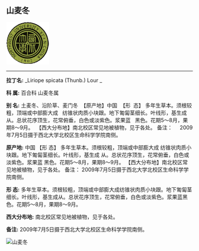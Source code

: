 ## 山麦冬

![西北大学校园网络植物志](../JPG/nwu.gif)

---

**拉丁名:**  _Liriope spicata (Thunb.) Lour _

**科 属:** 百合科 山麦冬属

**别 名:** 土麦冬、沿阶草、麦门冬
 【原产地】中国
 【形  态】 多年生草本。须根较粗，顶端或中部膨大成
  纺锥状肉质小块跟。地下匍匐茎细长。叶线形，基生成
  从。总状花序顶生，花常俯垂，白色或淡紫色。浆果蓝
  黑色。花期5～8月，果期8～9月。
 【西大分布地】南北校区常见地被植物，见于各处。
备注：
    2009年7月5日摄于西北大学北校区生命科学学院南侧。
　

**原产地:** 中国
【形 态】 多年生草本。须根较粗，顶端或中部膨大成
 纺锥状肉质小块跟。地下匍匐茎细长。叶线形，基生成
 从。总状花序顶生，花常俯垂，白色或淡紫色。浆果蓝
 黑色。花期5～8月，果期8～9月。
【西大分布地】南北校区常见地被植物，见于各处。
备注：
 2009年7月5日摄于西北大学北校区生命科学学院南侧。
　

**形  态:** 多年生草本。须根较粗，顶端或中部膨大成纺锥状肉质小块跟。地下匍匐茎细长。叶线形，基生成从。总状花序顶生，花常俯垂，白色或淡紫色。浆果蓝黑色。花期5～8月，果期8～9月。

**西大分布地:** 南北校区常见地被植物，见于各处。

**备注:** 2009年7月5日摄于西北大学北校区生命科学学院南侧。　

![山麦冬]() 

